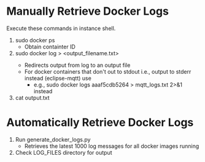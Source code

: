 # Manually Retrieve Docker Logs
Execute these commands in instance shell.
1. sudo docker ps
	* Obtain containter ID
2. sudo docker log <container id> > <output_filename.txt>
	* Redirects output from log to an output file 
	* For docker containers that don't out to stdout i.e., output to stderr instead (eclipse-mqtt) use
		* e.g., sudo docker logs aaaf5cdb5264 > mqtt_logs.txt 2>&1 instead 
3. cat output.txt

# Automatically Retrieve Docker Logs
1. Run generate_docker_logs.py
	* Retrieves the latest 1000 log messages for all docker images running
2. Check LOG_FILES  directory for output 

